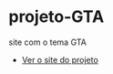 # projeto-GTA
 site com o tema GTA

* [Ver o site do projeto](https://gkptan.github.io/projeto-GTA/)